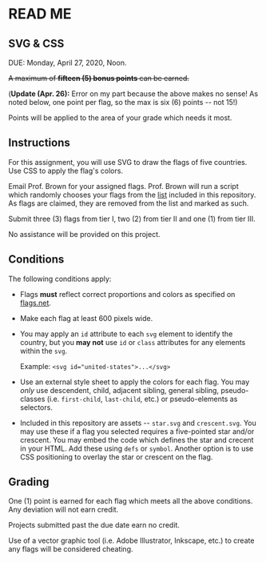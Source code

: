 # READ ME

## SVG & CSS

DUE: Monday, April 27, 2020, Noon.

~~A maximum of **fifteen (5) bonus points** can be earned.~~

(**Update (Apr. 26):** Error on my part because the above makes no sense! As noted below, one point per flag, so the max is six (6) points -- not 15!)

Points will be applied to the area of your grade which needs it most.


## Instructions

For this assignment, you will use SVG to draw the flags of five countries. Use CSS to apply the flag's colors.

Email Prof. Brown for your assigned flags. Prof. Brown will run a script which randomly chooses your flags from the [list]() included in this repository. As flags are claimed, they are removed from the list and marked as such.

Submit three (3) flags from tier I, two (2) from tier II and one (1) from tier III.

No assistance will be provided on this project.


## Conditions

The following conditions apply:

- Flags **must** reflect correct proportions and colors as specified on [flags.net](http://www.flags.net/).

- Make each flag at least 600 pixels wide.

- You may apply an `id` attribute to each `svg` element to identify the country, but you **may not** use `id` or `class` attributes for any elements within the `svg`.

  Example: `<svg id="united-states">...</svg>`

- Use an external style sheet to apply the colors for each flag. You may *only* use descendent, child, adjacent sibling, general sibling, pseudo-classes (i.e. `first-child`, `last-child`, etc.) or pseudo-elements as selectors.

- Included in this repository are assets -- `star.svg` and `crescent.svg`. You may use these if a flag you selected requires a five-pointed star and/or crescent. You may embed the code which defines the star and crecent in your HTML. Add these using `defs` or `symbol`. Another option is to use CSS positioning to overlay the star or crescent on the flag.

## Grading

One (1) point is earned for each flag which meets all the above conditions. Any deviation will not earn credit.

Projects submitted past the due date earn no credit.

Use of a vector graphic tool (i.e. Adobe Illustrator, Inkscape, etc.) to create any flags will be considered cheating.
